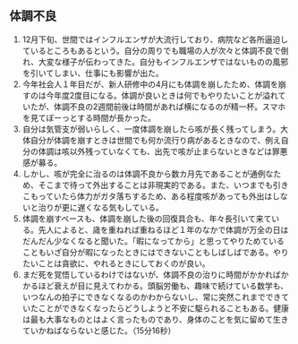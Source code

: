 ## 体調不良

1. 12月下旬、世間ではインフルエンザが大流行しており、病院など各所逼迫しているところもあるという。自分の周りでも職場の人が次々と体調不良で倒れ、大変な様子が伝わってきた。自分もインフルエンザではないものの風邪を引いてしまい、仕事にも影響が出た。
2. 今年社会人１年目だが、新人研修中の4月にも体調を崩したため、体調を崩すのは今年度2度目になる。体調が良いときは何でもやりたいことが溢れていたが、体調不良の2週間前後は時間があれば横になるのが精一杯。スマホを見てぼーっとする時間が長かった。
3. 自分は気管支が弱いらしく、一度体調を崩したら咳が長く残ってしまう。大体自分が体調を崩すときは世間でも何か流行り病があるときなので、例え自分の体調は咳以外残っていなくても、出先で咳が止まらないときなどは罪悪感が募る。
4. しかし、咳が完全に治るのは体調不良から数カ月先であることが通例なため、そこまで待って外出することは非現実的である。また、いつまでも引きこもっていたら体力がガタ落ちするため、ある程度咳があっても外出はしないと治りが更に遅くなる気もしている。
5. 体調を崩すペースも、体調を崩した後の回復具合も、年々長引いて来ている。先人によると、歳を重ねれば重ねるほど１年のなかで体調が万全の日はだんだん少なくなると聞いた。「暇になってから」と思ってやりためていることもいざ自分が暇になったときにはできないこともしばしばである。やりたいことは貪欲に、やれるときにしておくのが良い。
6. まだ死を覚悟しているわけではないが、体調不良の治りに時間がかかればかかるほど衰えが目に見えてわかる。頭脳労働も、趣味で続けている数学も、いつなんの拍子にできなくなるのかわからないし、常に突然これまでできていたことができなくなったらどうしようと不安に駆られることもある。健康は最も大事なものとはよく言ったものであり、身体のことを気に留めて生きていかねばならないと感じた。（15分16秒）